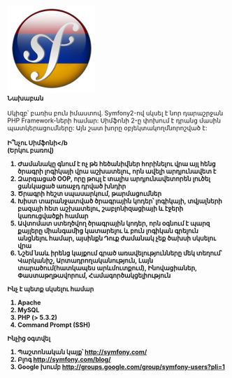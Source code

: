 <img border="0" src="../img/symfony2hy.png" width="200"></a>
<br>
<b>Նախաբան</b><br>
<br>
Սկիզբ՝ բառիս բուն իմաստով. Symfony2-ով սկսել է նոր դարաշրջան PHP Framework-ների համար: Սիմֆոնի 2-ը փոխում է դրանց մասին պատկերացումները: Այն շատ խորը օբյեկտակողմնորոշված է:</div>
<br /><br/>
<b>Ի՞նչու Սիմֆոնի</b<br/>
(Երկու բառով)
<ol>
<li>Ժամանակը գնում է ոչ թե հեծանիվներ հորինելու վրա այլ հենց ծրագրի լոգիկայի վրա աշխատելու, որն ավելի արդյունավետ է</li>
<li>Զարգացած OOP, որը թույլ է տալիս արդյունավետորեն լուծել ցանկացած առաջդ դրված խնդիր</li>
<li>Ծրագրի հեշտ սպասարկում, թարմացումներ</li>
<li>Խիստ տարանջատված ծրագրային կոդեր՝ լոգիկայի, տվյալների բազայի հետ աշխատելու, շաբլոնիզացիայի և էջերի կառուցվածքի համար</li>
<li>Ավտոմատ ստեղծվող ծրագրային կոդեր, որն օգնում է պարզ քայլերը միանգամից կատարելու և բուն լոգիկան գրելուն անցնելու համար, այսինքն Դուք ժամանակ չեք ծախսի սկսելու վրա</li>
<li>Նշեմ նաև իրենց կայքում գրած առավելությունները մեկ տեղում՝&nbsp; <b>Վարկանիշ, Արտադրողականություն, Լայն տարածում(հատկապես արևմուտքում), Ինովացիաներ, Փաստաթղթավորում, Համագործակցելիություն</b></li>
</ol>
</div>

<b>Ինչ է պետք սկսելու համար</b>
<ol>
<li>Apache</li>
<li>MySQL</li>
<li>PHP (&gt; 5.3.2)</li>
<li>Command Prompt (SSH)</li>
</ol>

</div>
<b>Ինչից օգտվել</b></div>
<br>
<ol>
<li><b>Պաշտոնական կայք՝ </b><a href="http://symfony.com/">http://symfony.com/</a></li>
<li><b>Բլոգ </b><a href="http://symfony.com/blog/">http://symfony.com/blog/</a></li>
<li><b>Google </b><b>խումբ</b><b> </b><a href="http://groups.google.com/group/symfony-users?pli=1">http://groups.google.com/group/symfony-users?pli=1</a></li>
</ol>
